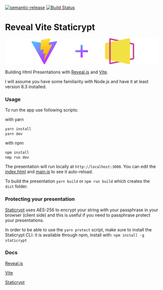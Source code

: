 [![semantic-release](https://img.shields.io/badge/semantic-release-e10079.svg?logo=semantic-release)](https://github.com/semantic-release/semantic-release) [![Build Status](https://app.travis-ci.com/stphn/reveal-vite-protected.svg?branch=main)](https://app.travis-ci.com/stphn/reveal-vite-protected)

# Reveal Vite Staticrypt

![Reveal Vite Staticrypt](docs/preview.webp)

Building Html Presentations with [Reveal.js](https://revealjs.com/) and [Vite](https://vitejs.dev/).

I will assume you have some familiarity with Node.js and have it at least version 8.3 installed.

### Usage

To run the app use following scripts:

with yarn
```
yarn install
yarn dev
```

with npm

```
npm install
nmp run dev
```

The presentation will run locally at `http://localhost:3000`. You can edit the [index.html](https://github.com/stphn/reveal-vite-protected/blob/main/index.html) and [main.js](https://github.com/stphn/reveal-vite-protected/blob/main/main.js) to see it auto-reload.

To build the presentation `yarn build` or `npm run build` which creates the `dist` folder.

### Protecting your presentation

[Staticrypt](https://github.com/robinmoisson/staticrypt) uses AES-256 to encrypt your string with your passphrase in your browser (client side) and this is useful if you need to passphrase protect your presentations.

In order to be able to use the `yarn protect` script, make sure to install the Staticrypt CLI: it is available through npm, install with: `npm install -g staticrypt`


### Docs

[Reveal.js](https://revealjs.com/)

[Vite](https://vitejs.dev/)

[Staticrypt](https://github.com/robinmoisson/staticrypt)



